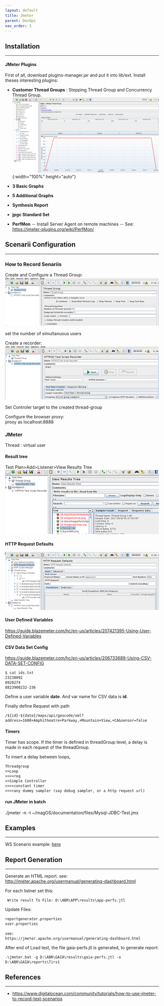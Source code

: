 ```yaml
---
layout: default
title: Jmeter
parent: DevOps
nav_order: 3
---
```


## Installation
------------------------------------------
#### JMeter Plugins
First of all, download plugins-manager.jar and put it into lib/ext.  Install theses interesting plugins:

- **Customer Thread Groups** : Stepping Thread Group and Concurrency Thread Group. 
![alt txt](/docs/images/jmeter-plugin-Customer-Thread-Groups.png){:width="100%" height="auto"}

- **3 Basic Graphs**
- **5 Additional Graphs**
- **Synthesis Report**
- **jpgc Standard Set** 
  
- **PerfMon** 
-- Install Server Agent on remote machines
-- See: https://jmeter-plugins.org/wiki/PerfMon/


## Scenarii Configuration
------------------------------------------
### How to Record Senariis 

Create and Configure a Thread Group:  
![alt txt](/docs/images/jmeter-thread-group.png)

set the number of simultanuous users

Create a recorder:  
![alt txt](/docs/images/jmeter-http-test-script-recorder.png)

Set Controler target to the created thread-group

Configure the browser proxy:  
proxy as localhost:8888


### JMeter

Thread : virtual user

#### Result tree 
Test Plan>Add>Listener>View Results Tree
![alt txt](/docs/images/jmeter-result-tree.png)

#### HTTP Request Defaults
![alt txt](/docs/images/jmeter-http-request-defaults.png)

#### User Defined Variables

  https://guide.blazemeter.com/hc/en-us/articles/207421395-Using-User-Defined-Variables
  
#### CSV Data Set Config

  https://guide.blazemeter.com/hc/en-us/articles/206733689-Using-CSV-DATA-SET-CONFIG

    $ cat ids.txt
    23238092
    0928274
    8823900232-236

Define a user variable **date**. And var name for CSV data is **id**.

Finally define Request with path

    /${id}-${date}/maps/api/geocode/xml?address=1600+Amphitheatre+Parkway,+Mountain+View,+CA&sensor=false
  
#### Timers
Timer has scope. If the timer is defined in threadGroup level, a delay is made in each request of 
the threadGroup.

To insert a delay between loops,

    Threadgroup
    >>Loop
    >>>>req 
    >>Simple Controller
    >>>>constant timer
    >>>>any dummy sampler (say debug sampler, or a http request url) 

  
#### run JMeter in batch

   ./jmeter -n -t ~/magOS/documentation/files/Mysql-JDBC-Test.jmx

## Examples
------------------------------------------
WS Scenario example: [here](files/JMeter-TestPlanWS.jmx)


## Report Generation
------------------------------------------
Generate an HTML report. see: http://jmeter.apache.org/usermanual/generating-dashboard.html


For each listner set this:

     Write result To File: D:\ABR\APP\results\app-perfs.jtl

Update Files: 

    reportgenerator.properties
	user.properties
    
	see: 
    https://jmeter.apache.org/usermanual/generating-dashboard.html

After end of Load test,  the file gaia-perfs.jtl is generated, to generate report:

    .\jmeter.bat -g D:\ABR\GAIA\results\gaia-perfs.jtl -o D:\ABR\GAIA\reports\Tirs1

## References
------------------------------------------
- https://www.digitalocean.com/community/tutorials/how-to-use-jmeter-to-record-test-scenarios

